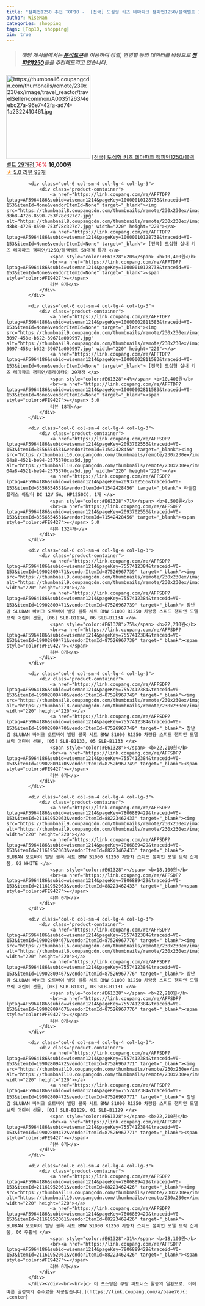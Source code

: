 ```yaml
---
title: "챔피언1250 추천 TOP10 -  [전국] 도심형 키즈 테마파크 챔피언1250/블랙벨트 29개점 "
author: WiseMan
categories: shopping
tags: [Top10, shopping]
pin: true
---
```


> ##### 해당 게시물에서는 [**분석도구**](https://itemscout.io/)를 이용하여 **성별**, **연령별** 등의 데이터를 바탕으로 [**챔피언1250**](https://link.coupang.com/a/baae76)들을 추천해드리고 있습니다.
<div class="container"><div class="row">
            <div class="col-6 col-sm-4 col-lg-4 col-lg-3">
                <div class="product-container">
                    <a href="https://link.coupang.com/re/AFFTDP?lptag=AF5964186&subid=wiseman1214&pageKey=10000002811593&traceid=V0-153&itemId=None&vendorItemId=None" target="_blank"><img src="https://thumbnail6.coupangcdn.com/thumbnails/remote/230x230ex/image/travel_reactor/travelSeller/common/A00351263/4eebc27a-96e7-42fa-ad74-1a2322410461.jpg" alt="https://thumbnail6.coupangcdn.com/thumbnails/remote/230x230ex/image/travel_reactor/travelSeller/common/A00351263/4eebc27a-96e7-42fa-ad74-1a2322410461.jpg" width="220" height="220"></a>
                    <a href="https://link.coupang.com/re/AFFTDP?lptag=AF5964186&subid=wiseman1214&pageKey=10000002811593&traceid=V0-153&itemId=None&vendorItemId=None" target="_blank"> [전국] 도심형 키즈 테마파크 챔피언1250/블랙벨트 29개점 </a>
                    <span style="color:#E61328">76%</span> <b>16,000원</b>
                    <br><a href="https://link.coupang.com/re/AFFTDP?lptag=AF5964186&subid=wiseman1214&pageKey=10000002811593&traceid=V0-153&itemId=None&vendorItemId=None" target="_blank"><span style="color:#FE9427">★</span> 5.0
                    리뷰 93개</a>
                </div>
            </div>
            
            <div class="col-6 col-sm-4 col-lg-4 col-lg-3">
                <div class="product-container">
                    <a href="https://link.coupang.com/re/AFFTDP?lptag=AF5964186&subid=wiseman1214&pageKey=10000010128738&traceid=V0-153&itemId=None&vendorItemId=None" target="_blank"><img src="https://thumbnail8.coupangcdn.com/thumbnails/remote/230x230ex/image/travel_reactor/travelSeller/common/A00351263/0004ca5f-d8b8-4726-8590-753f78c327c7.jpg" alt="https://thumbnail8.coupangcdn.com/thumbnails/remote/230x230ex/image/travel_reactor/travelSeller/common/A00351263/0004ca5f-d8b8-4726-8590-753f78c327c7.jpg" width="220" height="220"></a>
                    <a href="https://link.coupang.com/re/AFFTDP?lptag=AF5964186&subid=wiseman1214&pageKey=10000010128738&traceid=V0-153&itemId=None&vendorItemId=None" target="_blank"> [전국] 도심형 실내 키즈 테마파크 챔피언/1250/블랙벨트 59개점 특가 </a>
                    <span style="color:#E61328">20%</span> <b>10,400원</b>
                    <br><a href="https://link.coupang.com/re/AFFTDP?lptag=AF5964186&subid=wiseman1214&pageKey=10000010128738&traceid=V0-153&itemId=None&vendorItemId=None" target="_blank"><span style="color:#FE9427">★</span> 
                    리뷰 0개</a>
                </div>
            </div>
            
            <div class="col-6 col-sm-4 col-lg-4 col-lg-3">
                <div class="product-container">
                    <a href="https://link.coupang.com/re/AFFTDP?lptag=AF5964186&subid=wiseman1214&pageKey=10000002811583&traceid=V0-153&itemId=None&vendorItemId=None" target="_blank"><img src="https://thumbnail9.coupangcdn.com/thumbnails/remote/230x230ex/image/travel_reactor/travelSeller/common/A00351263/b8339cbd-3097-458e-b622-39671a009997.jpg" alt="https://thumbnail9.coupangcdn.com/thumbnails/remote/230x230ex/image/travel_reactor/travelSeller/common/A00351263/b8339cbd-3097-458e-b622-39671a009997.jpg" width="220" height="220"></a>
                    <a href="https://link.coupang.com/re/AFFTDP?lptag=AF5964186&subid=wiseman1214&pageKey=10000002811583&traceid=V0-153&itemId=None&vendorItemId=None" target="_blank"> [전국] 도심형 실내 키즈 테마파크 챔피언/플레이타임 29개점 </a>
                    <span style="color:#E61328">4%</span> <b>10,400원</b>
                    <br><a href="https://link.coupang.com/re/AFFTDP?lptag=AF5964186&subid=wiseman1214&pageKey=10000002811583&traceid=V0-153&itemId=None&vendorItemId=None" target="_blank"><span style="color:#FE9427">★</span> 5.0
                    리뷰 18개</a>
                </div>
            </div>
            
            <div class="col-6 col-sm-4 col-lg-4 col-lg-3">
                <div class="product-container">
                    <a href="https://link.coupang.com/re/AFFSDP?lptag=AF5964186&subid=wiseman1214&pageKey=2093702556&traceid=V0-153&itemId=3556554531&vendorItemId=71542428456" target="_blank"><img src="https://thumbnail10.coupangcdn.com/thumbnails/remote/230x230ex/image/retail/images/2020/09/01/12/8/2dbe9c9b-04a8-4521-be94-2575370caa5d.jpg" alt="https://thumbnail10.coupangcdn.com/thumbnails/remote/230x230ex/image/retail/images/2020/09/01/12/8/2dbe9c9b-04a8-4521-be94-2575370caa5d.jpg" width="220" height="220"></a>
                    <a href="https://link.coupang.com/re/AFFSDP?lptag=AF5964186&subid=wiseman1214&pageKey=2093702556&traceid=V0-153&itemId=3556554531&vendorItemId=71542428456" target="_blank"> 하늘컴플러스 아답터 DC 12V 5A, HP1250CC, 1개 </a>
                    <span style="color:#E61328">71%</span> <b>8,500원</b>
                    <br><a href="https://link.coupang.com/re/AFFSDP?lptag=AF5964186&subid=wiseman1214&pageKey=2093702556&traceid=V0-153&itemId=3556554531&vendorItemId=71542428456" target="_blank"><span style="color:#FE9427">★</span> 5.0
                    리뷰 1324개</a>
                </div>
            </div>
            
            <div class="col-6 col-sm-4 col-lg-4 col-lg-3">
                <div class="product-container">
                    <a href="https://link.coupang.com/re/AFFSDP?lptag=AF5964186&subid=wiseman1214&pageKey=7557412384&traceid=V0-153&itemId=19902809471&vendorItemId=87526967739" target="_blank"><img src="https://thumbnail9.coupangcdn.com/thumbnails/remote/230x230ex/image/vendor_inventory/7a2d/708fc4240d2754c30db86372914c9693595ac75f563c2073257a0a7e08e9.jpg" alt="https://thumbnail9.coupangcdn.com/thumbnails/remote/230x230ex/image/vendor_inventory/7a2d/708fc4240d2754c30db86372914c9693595ac75f563c2073257a0a7e08e9.jpg" width="220" height="220"></a>
                    <a href="https://link.coupang.com/re/AFFSDP?lptag=AF5964186&subid=wiseman1214&pageKey=7557412384&traceid=V0-153&itemId=19902809471&vendorItemId=87526967739" target="_blank"> 장난감 SLUBAN 바이크 오토바이 빌딩 블록 세트 BMW S1000 R1250 차량용 스피드 챔피언 모델 브릭 어린이 선물, [06] SLB-B1134, 06 SLB-B1134 </a>
                    <span style="color:#E61328">75%</span> <b>22,210원</b>
                    <br><a href="https://link.coupang.com/re/AFFSDP?lptag=AF5964186&subid=wiseman1214&pageKey=7557412384&traceid=V0-153&itemId=19902809471&vendorItemId=87526967739" target="_blank"><span style="color:#FE9427">★</span> 
                    리뷰 0개</a>
                </div>
            </div>
            
            <div class="col-6 col-sm-4 col-lg-4 col-lg-3">
                <div class="product-container">
                    <a href="https://link.coupang.com/re/AFFSDP?lptag=AF5964186&subid=wiseman1214&pageKey=7557412384&traceid=V0-153&itemId=19902809470&vendorItemId=87526967749" target="_blank"><img src="https://thumbnail8.coupangcdn.com/thumbnails/remote/230x230ex/image/vendor_inventory/6013/e817e8053359a93ecc53f350930e03000795beba43009b4998274f7acfa2.jpg" alt="https://thumbnail8.coupangcdn.com/thumbnails/remote/230x230ex/image/vendor_inventory/6013/e817e8053359a93ecc53f350930e03000795beba43009b4998274f7acfa2.jpg" width="220" height="220"></a>
                    <a href="https://link.coupang.com/re/AFFSDP?lptag=AF5964186&subid=wiseman1214&pageKey=7557412384&traceid=V0-153&itemId=19902809470&vendorItemId=87526967749" target="_blank"> 장난감 SLUBAN 바이크 오토바이 빌딩 블록 세트 BMW S1000 R1250 차량용 스피드 챔피언 모델 브릭 어린이 선물, [05] SLB-B1133, 05 SLB-B1133 </a>
                    <span style="color:#E61328"></span> <b>22,210원</b>
                    <br><a href="https://link.coupang.com/re/AFFSDP?lptag=AF5964186&subid=wiseman1214&pageKey=7557412384&traceid=V0-153&itemId=19902809470&vendorItemId=87526967749" target="_blank"><span style="color:#FE9427">★</span> 
                    리뷰 0개</a>
                </div>
            </div>
            
            <div class="col-6 col-sm-4 col-lg-4 col-lg-3">
                <div class="product-container">
                    <a href="https://link.coupang.com/re/AFFSDP?lptag=AF5964186&subid=wiseman1214&pageKey=7806889429&traceid=V0-153&itemId=21161952063&vendorItemId=88223462433" target="_blank"><img src="https://thumbnail9.coupangcdn.com/thumbnails/remote/230x230ex/image/vendor_inventory/805e/2b167431ca7a8f2ca6cd325d0f0cdd0451b1f04a635d112e67cfdf30fdad.jpg" alt="https://thumbnail9.coupangcdn.com/thumbnails/remote/230x230ex/image/vendor_inventory/805e/2b167431ca7a8f2ca6cd325d0f0cdd0451b1f04a635d112e67cfdf30fdad.jpg" width="220" height="220"></a>
                    <a href="https://link.coupang.com/re/AFFSDP?lptag=AF5964186&subid=wiseman1214&pageKey=7806889429&traceid=V0-153&itemId=21161952063&vendorItemId=88223462433" target="_blank"> SLUBAN 오토바이 빌딩 블록 세트 BMW S1000 R1250 자동차 스피드 챔피언 모델 브릭 신제품, 02 WHITE </a>
                    <span style="color:#E61328"></span> <b>18,100원</b>
                    <br><a href="https://link.coupang.com/re/AFFSDP?lptag=AF5964186&subid=wiseman1214&pageKey=7806889429&traceid=V0-153&itemId=21161952063&vendorItemId=88223462433" target="_blank"><span style="color:#FE9427">★</span> 
                    리뷰 0개</a>
                </div>
            </div>
            
            <div class="col-6 col-sm-4 col-lg-4 col-lg-3">
                <div class="product-container">
                    <a href="https://link.coupang.com/re/AFFSDP?lptag=AF5964186&subid=wiseman1214&pageKey=7557412384&traceid=V0-153&itemId=19902809467&vendorItemId=87526967776" target="_blank"><img src="https://thumbnail6.coupangcdn.com/thumbnails/remote/230x230ex/image/vendor_inventory/bd5d/822daca920a7110c850a565d60c803af814309c928edf50842b2dbbb4b38.jpg" alt="https://thumbnail6.coupangcdn.com/thumbnails/remote/230x230ex/image/vendor_inventory/bd5d/822daca920a7110c850a565d60c803af814309c928edf50842b2dbbb4b38.jpg" width="220" height="220"></a>
                    <a href="https://link.coupang.com/re/AFFSDP?lptag=AF5964186&subid=wiseman1214&pageKey=7557412384&traceid=V0-153&itemId=19902809467&vendorItemId=87526967776" target="_blank"> 장난감 SLUBAN 바이크 오토바이 빌딩 블록 세트 BMW S1000 R1250 차량용 스피드 챔피언 모델 브릭 어린이 선물, [03] SLB-B1131, 03 SLB-B1131 </a>
                    <span style="color:#E61328"></span> <b>22,210원</b>
                    <br><a href="https://link.coupang.com/re/AFFSDP?lptag=AF5964186&subid=wiseman1214&pageKey=7557412384&traceid=V0-153&itemId=19902809467&vendorItemId=87526967776" target="_blank"><span style="color:#FE9427">★</span> 
                    리뷰 0개</a>
                </div>
            </div>
            
            <div class="col-6 col-sm-4 col-lg-4 col-lg-3">
                <div class="product-container">
                    <a href="https://link.coupang.com/re/AFFSDP?lptag=AF5964186&subid=wiseman1214&pageKey=7557412384&traceid=V0-153&itemId=19902809472&vendorItemId=87526967771" target="_blank"><img src="https://thumbnail10.coupangcdn.com/thumbnails/remote/230x230ex/image/vendor_inventory/d859/9c5f8df886b55332574b21ba9fcdbaafa26f1bbebbb28d5bf760be564a72.jpg" alt="https://thumbnail10.coupangcdn.com/thumbnails/remote/230x230ex/image/vendor_inventory/d859/9c5f8df886b55332574b21ba9fcdbaafa26f1bbebbb28d5bf760be564a72.jpg" width="220" height="220"></a>
                    <a href="https://link.coupang.com/re/AFFSDP?lptag=AF5964186&subid=wiseman1214&pageKey=7557412384&traceid=V0-153&itemId=19902809472&vendorItemId=87526967771" target="_blank"> 장난감 SLUBAN 바이크 오토바이 빌딩 블록 세트 BMW S1000 R1250 차량용 스피드 챔피언 모델 브릭 어린이 선물, [01] SLB-B1129, 01 SLB-B1129 </a>
                    <span style="color:#E61328"></span> <b>22,210원</b>
                    <br><a href="https://link.coupang.com/re/AFFSDP?lptag=AF5964186&subid=wiseman1214&pageKey=7557412384&traceid=V0-153&itemId=19902809472&vendorItemId=87526967771" target="_blank"><span style="color:#FE9427">★</span> 
                    리뷰 0개</a>
                </div>
            </div>
            
            <div class="col-6 col-sm-4 col-lg-4 col-lg-3">
                <div class="product-container">
                    <a href="https://link.coupang.com/re/AFFSDP?lptag=AF5964186&subid=wiseman1214&pageKey=7806889429&traceid=V0-153&itemId=21161952061&vendorItemId=88223462426" target="_blank"><img src="https://thumbnail10.coupangcdn.com/thumbnails/remote/230x230ex/image/vendor_inventory/b0cb/c1b047f231fb82b991503286ef662dd803173f8c6d38c1bdf1d8a7f32e08.jpg" alt="https://thumbnail10.coupangcdn.com/thumbnails/remote/230x230ex/image/vendor_inventory/b0cb/c1b047f231fb82b991503286ef662dd803173f8c6d38c1bdf1d8a7f32e08.jpg" width="220" height="220"></a>
                    <a href="https://link.coupang.com/re/AFFSDP?lptag=AF5964186&subid=wiseman1214&pageKey=7806889429&traceid=V0-153&itemId=21161952061&vendorItemId=88223462426" target="_blank"> SLUBAN 오토바이 빌딩 블록 세트 BMW S1000 R1250 자동차 스피드 챔피언 모델 브릭 신제품, 06 주황색 </a>
                    <span style="color:#E61328">31%</span> <b>18,100원</b>
                    <br><a href="https://link.coupang.com/re/AFFSDP?lptag=AF5964186&subid=wiseman1214&pageKey=7806889429&traceid=V0-153&itemId=21161952061&vendorItemId=88223462426" target="_blank"><span style="color:#FE9427">★</span> 
                    리뷰 0개</a>
                </div>
            </div>
            </div></div><br><br>[👉 이 포스팅은 쿠팡 파트너스 활동의 일환으로, 이에 따른 일정액의 수수료를 제공받습니다.](https://link.coupang.com/a/baae76){: .center}